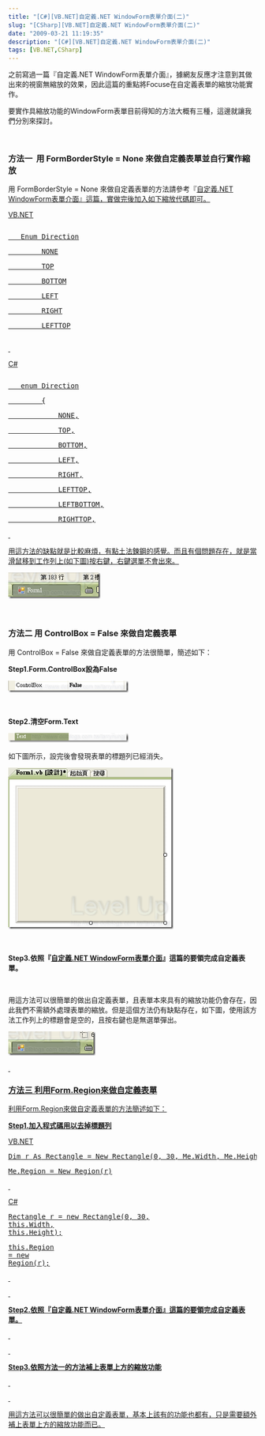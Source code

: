 ```yaml
---
title: "[C#][VB.NET]自定義.NET WindowForm表單介面(二)"
slug: "[CSharp][VB.NET]自定義.NET WindowForm表單介面(二)"
date: "2009-03-21 11:19:35"
description: "[C#][VB.NET]自定義.NET WindowForm表單介面(二)"
tags: [VB.NET,CSharp]
---
```


<p>之前寫過一篇『自定義.NET WindowForm表單介面</a>』，據網友反應才注意到其做出來的視窗無縮放的效果，因此這篇的重點將Focuse在自定義表單的縮放功能實作。</p><p>要實作具縮放功能的WindowForm表單目前得知的方法大概有三種，這邊就讓我們分別來探討。</p><p> </p><h3>方法一  用 FormBorderStyle = None 來做自定義表單並自行實作縮放</h3><p>用 FormBorderStyle = None 來做自定義表單的方法請參考『<a href="http://www.dotblogs.com.tw/larrynung/archive/2008/11/11/5959.aspx">自定義.NET WindowForm表單介面』這篇，實做完後加入如下縮放代碼即可。</p><p>VB.NET</p><div style="width: 614px; height: 226px; overflow: auto"><div class="csharpcode"><pre class="alt">
   <span class="kwrd">Enum</span> Direction</pre><pre>
        NONE</pre><pre class="alt">
        TOP</pre><pre>
        BOTTOM</pre><pre class="alt">
        LEFT</pre><pre>
        RIGHT</pre><pre class="alt">
        LEFTTOP</pre><pre>
        LEFTBOTTOM</pre><pre class="alt">
        RIGHTTOP</pre><pre>
        RIGHTBOTTOM</pre><pre class="alt">
    <span class="kwrd">End</span> <span class="kwrd">Enum</span></pre><pre>
 </pre><pre class="alt">
 </pre><pre>
    <span class="kwrd">Dim</span> alreadyCaptured <span class="kwrd">As</span> <span class="kwrd">Boolean</span></pre><pre class="alt">
    <span class="kwrd">Dim</span> x <span class="kwrd">As</span> <span class="kwrd">Integer</span></pre><pre>
    <span class="kwrd">Dim</span> y <span class="kwrd">As</span> <span class="kwrd">Integer</span></pre><pre class="alt">
    <span class="kwrd">Dim</span> interval <span class="kwrd">As</span> <span class="kwrd">Integer</span> = 5</pre><pre>
    <span class="kwrd">Dim</span> adjustDirection <span class="kwrd">As</span> Direction</pre><pre class="alt">
 </pre><pre>
    <span class="kwrd">Private</span> <span class="kwrd">Sub</span> Form_MouseMove(<span class="kwrd">ByVal</span> sender <span class="kwrd">As</span> <span class="kwrd">Object</span>, <span class="kwrd">ByVal</span> e <span class="kwrd">As</span> System.Windows.Forms.MouseEventArgs) <span class="kwrd">Handles</span> <span class="kwrd">Me</span>.MouseMove</pre><pre class="alt">
        <span class="kwrd">If</span> <span class="kwrd">Me</span>.Capture <span class="kwrd">Then</span></pre><pre>
            <span class="kwrd">If</span> alreadyCaptured <span class="kwrd">Then</span></pre><pre class="alt">
                AdjustBounds(e)</pre><pre>
            <span class="kwrd">End</span> <span class="kwrd">If</span></pre><pre class="alt">
 </pre><pre>
            x = e.X</pre><pre class="alt">
            y = e.Y</pre><pre>
        <span class="kwrd">Else</span></pre><pre class="alt">
            SetAdjustDirection(e)</pre><pre>
            SetCursor()</pre><pre class="alt">
        <span class="kwrd">End</span> <span class="kwrd">If</span></pre><pre>
        alreadyCaptured = <span class="kwrd">Me</span>.Capture</pre><pre class="alt">
    <span class="kwrd">End</span> <span class="kwrd">Sub</span></pre><pre>
 </pre><pre class="alt">
    <span class="kwrd">Private</span> <span class="kwrd">Function</span> IsMatch(<span class="kwrd">ByVal</span> n <span class="kwrd">As</span> <span class="kwrd">Integer</span>, <span class="kwrd">ByVal</span> xy <span class="kwrd">As</span> <span class="kwrd">Integer</span>) <span class="kwrd">As</span> <span class="kwrd">Boolean</span></pre><pre>
        <span class="kwrd">Return</span> (xy - interval &lt; n) <span class="kwrd">AndAlso</span> (n &lt; xy + interval)</pre><pre class="alt">
    <span class="kwrd">End</span> <span class="kwrd">Function</span></pre><pre>
 </pre><pre class="alt">
 </pre><pre>
    <span class="kwrd">Private</span> <span class="kwrd">Sub</span> SetCursor()</pre><pre class="alt">
        <span class="kwrd">Select</span> <span class="kwrd">Case</span> adjustDirection</pre><pre>
            <span class="kwrd">Case</span> Direction.LEFTTOP, Direction.RIGHTBOTTOM</pre><pre class="alt">
                <span class="kwrd">Me</span>.Cursor = Cursors.SizeNWSE</pre><pre>
            <span class="kwrd">Case</span> Direction.RIGHTTOP, Direction.LEFTBOTTOM</pre><pre class="alt">
                <span class="kwrd">Me</span>.Cursor = Cursors.SizeNESW</pre><pre>
            <span class="kwrd">Case</span> Direction.LEFT, Direction.RIGHT</pre><pre class="alt">
                <span class="kwrd">Me</span>.Cursor = Cursors.SizeWE</pre><pre>
            <span class="kwrd">Case</span> Direction.TOP, Direction.BOTTOM</pre><pre class="alt">
                <span class="kwrd">Me</span>.Cursor = Cursors.SizeNS</pre><pre>
            <span class="kwrd">Case</span> Direction.NONE</pre><pre class="alt">
                <span class="kwrd">Me</span>.Cursor = Cursors.<span class="kwrd">Default</span></pre><pre>
        <span class="kwrd">End</span> <span class="kwrd">Select</span></pre><pre class="alt">
    <span class="kwrd">End</span> <span class="kwrd">Sub</span></pre><pre>
 </pre><pre class="alt">
 </pre><pre>
    <span class="kwrd">Private</span> <span class="kwrd">Sub</span> SetAdjustDirection(<span class="kwrd">ByVal</span> e <span class="kwrd">As</span> System.Windows.Forms.MouseEventArgs)</pre><pre class="alt">
        <span class="kwrd">If</span> IsMatch(e.X, 0) <span class="kwrd">AndAlso</span> IsMatch(e.Y, 0) <span class="kwrd">Then</span></pre><pre>
            adjustDirection = Direction.LEFTTOP</pre><pre class="alt">
        <span class="kwrd">ElseIf</span> IsMatch(e.X, 0) <span class="kwrd">AndAlso</span> IsMatch(e.Y, <span class="kwrd">Me</span>.Height - 1) <span class="kwrd">Then</span></pre><pre>
            adjustDirection = Direction.LEFTBOTTOM</pre><pre class="alt">
        <span class="kwrd">ElseIf</span> IsMatch(e.X, <span class="kwrd">Me</span>.Width - 1) <span class="kwrd">AndAlso</span> IsMatch(e.Y, 0) <span class="kwrd">Then</span></pre><pre>
            adjustDirection = Direction.RIGHTTOP</pre><pre class="alt">
        <span class="kwrd">ElseIf</span> IsMatch(e.X, <span class="kwrd">Me</span>.Width - 1) <span class="kwrd">AndAlso</span> IsMatch(e.Y, <span class="kwrd">Me</span>.Height - 1) <span class="kwrd">Then</span></pre><pre>
            adjustDirection = Direction.RIGHTBOTTOM</pre><pre class="alt">
        <span class="kwrd">ElseIf</span> IsMatch(e.X, 0) <span class="kwrd">Then</span></pre><pre>
            adjustDirection = Direction.LEFT</pre><pre class="alt">
        <span class="kwrd">ElseIf</span> IsMatch(e.X, <span class="kwrd">Me</span>.Width - 1) <span class="kwrd">Then</span></pre><pre>
            adjustDirection = Direction.RIGHT</pre><pre class="alt">
        <span class="kwrd">ElseIf</span> IsMatch(e.Y, 0) <span class="kwrd">Then</span></pre><pre>
            adjustDirection = Direction.TOP</pre><pre class="alt">
        <span class="kwrd">ElseIf</span> IsMatch(e.Y, <span class="kwrd">Me</span>.Height - 1) <span class="kwrd">Then</span></pre><pre>
            adjustDirection = Direction.BOTTOM</pre><pre class="alt">
        <span class="kwrd">Else</span></pre><pre>
            adjustDirection = Direction.NONE</pre><pre class="alt">
        <span class="kwrd">End</span> <span class="kwrd">If</span></pre><pre>
    <span class="kwrd">End</span> <span class="kwrd">Sub</span></pre><pre class="alt">
 </pre><pre>
    <span class="kwrd">Private</span> <span class="kwrd">Sub</span> AdjustBounds(<span class="kwrd">ByVal</span> e <span class="kwrd">As</span> System.Windows.Forms.MouseEventArgs)</pre><pre class="alt">
        <span class="kwrd">Dim</span> x <span class="kwrd">As</span> <span class="kwrd">Integer</span> = e.X - <span class="kwrd">Me</span>.x</pre><pre>
        <span class="kwrd">Dim</span> y <span class="kwrd">As</span> <span class="kwrd">Integer</span> = e.Y - <span class="kwrd">Me</span>.y</pre><pre class="alt">
        <span class="kwrd">Select</span> <span class="kwrd">Case</span> adjustDirection</pre><pre>
            <span class="kwrd">Case</span> Direction.LEFTTOP</pre><pre class="alt">
                <span class="kwrd">Me</span>.Left += e.X</pre><pre>
                <span class="kwrd">Me</span>.Width -= e.X</pre><pre class="alt">
                <span class="kwrd">Me</span>.Top += e.Y</pre><pre>
                <span class="kwrd">Me</span>.Height -= e.Y</pre><pre class="alt">
            <span class="kwrd">Case</span> Direction.LEFTBOTTOM</pre><pre>
                <span class="kwrd">Me</span>.Left += e.X</pre><pre class="alt">
                <span class="kwrd">Me</span>.Width -= e.X</pre><pre>
                <span class="kwrd">Me</span>.Height += y</pre><pre class="alt">
            <span class="kwrd">Case</span> Direction.RIGHTBOTTOM</pre><pre>
                <span class="kwrd">Me</span>.Width += x</pre><pre class="alt">
                <span class="kwrd">Me</span>.Height += y</pre><pre>
            <span class="kwrd">Case</span> Direction.RIGHTTOP</pre><pre class="alt">
                <span class="kwrd">Me</span>.Top += e.Y</pre><pre>
                <span class="kwrd">Me</span>.Height -= e.Y</pre><pre class="alt">
                <span class="kwrd">Me</span>.Width += x</pre><pre>
            <span class="kwrd">Case</span> Direction.LEFT</pre><pre class="alt">
                <span class="kwrd">Me</span>.Left += e.X</pre><pre>
                <span class="kwrd">Me</span>.Width -= e.X</pre><pre class="alt">
            <span class="kwrd">Case</span> Direction.RIGHT</pre><pre>
                <span class="kwrd">Me</span>.Width += x</pre><pre class="alt">
            <span class="kwrd">Case</span> Direction.TOP</pre><pre>
                <span class="kwrd">Me</span>.Top += e.Y</pre><pre class="alt">
                <span class="kwrd">Me</span>.Height -= e.Y</pre><pre>
            <span class="kwrd">Case</span> Direction.BOTTOM</pre><pre class="alt">
                <span class="kwrd">Me</span>.Height += y</pre><pre>
        <span class="kwrd">End</span> <span class="kwrd">Select</span></pre><pre class="alt">
    <span class="kwrd">End</span> Sub</pre></div></div><p> </p><p>C#</p><div style="width: 613px; height: 301px; overflow: auto"><div class="csharpcode"><pre class="alt">
   <span class="kwrd">enum</span> Direction</pre><pre>
        {</pre><pre class="alt">
            NONE,</pre><pre>
            TOP,</pre><pre class="alt">
            BOTTOM,</pre><pre>
            LEFT,</pre><pre class="alt">
            RIGHT,</pre><pre>
            LEFTTOP,</pre><pre class="alt">
            LEFTBOTTOM,</pre><pre>
            RIGHTTOP,</pre><pre class="alt">
            RIGHTBOTTOM</pre><pre>
        };</pre><pre class="alt">
        Boolean alreadyCaptured;</pre><pre>
        <span class="kwrd">int</span> x;</pre><pre class="alt">
        <span class="kwrd">int</span> y;</pre><pre>
        <span class="kwrd">int</span> interval = 5;</pre><pre class="alt">
        Direction adjustDirection;</pre><pre>
        <span class="kwrd">private</span> <span class="kwrd">void</span> Form1_MouseMove(<span class="kwrd">object</span> sender, MouseEventArgs e)</pre><pre class="alt">
        {</pre><pre>
            <span class="kwrd">if</span> (<span class="kwrd">this</span>.Capture)</pre><pre class="alt">
            {</pre><pre>
                <span class="kwrd">if</span> (alreadyCaptured)</pre><pre style="width: 100%; height: 3px" class="alt">
                    AdjustBounds(e);</pre><pre>
                x = e.X;</pre><pre class="alt">
                y = e.Y;</pre><pre>
            }</pre><pre class="alt">
            <span class="kwrd">else</span></pre><pre>
            {</pre><pre class="alt">
                SetAdjustDirection(e);</pre><pre>
                SetCursor();</pre><pre class="alt">
            }</pre><pre>
            alreadyCaptured = <span class="kwrd">this</span>.Capture;</pre><pre class="alt">
 </pre><pre>
        }</pre><pre class="alt">
 </pre><pre>
        <span class="kwrd">private</span> Boolean IsMatch(<span class="kwrd">int</span> n, <span class="kwrd">int</span> xy)</pre><pre class="alt">
        {</pre><pre>
            <span class="kwrd">return</span> (xy - interval &lt; n) &amp;&amp; (n &lt; xy + interval);</pre><pre class="alt">
        }</pre><pre>
 </pre><pre class="alt">
        <span class="kwrd">private</span> <span class="kwrd">void</span> SetCursor()</pre><pre>
        {</pre><pre class="alt">
            <span class="kwrd">switch</span> (adjustDirection)</pre><pre>
            {</pre><pre class="alt">
                <span class="kwrd">case</span> Direction.LEFTTOP :</pre><pre>
                <span class="kwrd">case</span> Direction .RIGHTBOTTOM :</pre><pre class="alt">
                    <span class="kwrd">this</span>.Cursor = Cursors.SizeNWSE;</pre><pre>
                    <span class="kwrd">break</span>;</pre><pre class="alt">
                <span class="kwrd">case</span> Direction.RIGHTTOP:</pre><pre>
                <span class="kwrd">case</span> Direction.LEFTBOTTOM:</pre><pre class="alt">
                    <span class="kwrd">this</span>.Cursor = Cursors.SizeNESW;</pre><pre>
                    <span class="kwrd">break</span>;</pre><pre class="alt">
                <span class="kwrd">case</span> Direction.LEFT:</pre><pre>
                <span class="kwrd">case</span> Direction.RIGHT:</pre><pre class="alt">
                    <span class="kwrd">this</span>.Cursor = Cursors.SizeWE;</pre><pre>
                    <span class="kwrd">break</span>;</pre><pre class="alt">
                <span class="kwrd">case</span> Direction.TOP:</pre><pre>
                <span class="kwrd">case</span> Direction.BOTTOM:</pre><pre class="alt">
                    <span class="kwrd">this</span>.Cursor = Cursors.SizeNS;</pre><pre>
                    <span class="kwrd">break</span>;</pre><pre class="alt">
                <span class="kwrd">default</span> :</pre><pre>
                    <span class="kwrd">this</span>.Cursor = Cursors.Default;</pre><pre class="alt">
                    <span class="kwrd">break</span>;</pre><pre>
            }</pre><pre class="alt">
        }</pre><pre>
 </pre><pre class="alt">
 </pre><pre>
        <span class="kwrd">private</span> <span class="kwrd">void</span> SetAdjustDirection(System.Windows.Forms.MouseEventArgs e)</pre><pre class="alt">
        {</pre><pre>
            <span class="kwrd">if</span> (IsMatch(e.X, 0) &amp;&amp; IsMatch(e.Y, 0))</pre><pre class="alt">
            {</pre><pre>
                adjustDirection = Direction.LEFTTOP;</pre><pre class="alt">
            }</pre><pre>
            <span class="kwrd">else</span> <span class="kwrd">if</span> (IsMatch(e.X, 0) &amp;&amp; IsMatch(e.Y, <span class="kwrd">this</span>.Height - 1))</pre><pre class="alt">
            {</pre><pre>
                adjustDirection = Direction.LEFTBOTTOM;</pre><pre class="alt">
            }</pre><pre>
            <span class="kwrd">else</span> <span class="kwrd">if</span> (IsMatch(e.X, <span class="kwrd">this</span>.Width - 1) &amp;&amp; IsMatch(e.Y, 0))</pre><pre class="alt">
            {</pre><pre>
                adjustDirection = Direction.RIGHTTOP;</pre><pre class="alt">
            }</pre><pre>
            <span class="kwrd">else</span> <span class="kwrd">if</span> (IsMatch(e.X, <span class="kwrd">this</span>.Width - 1) &amp;&amp; IsMatch(e.Y, <span class="kwrd">this</span>.Height - 1))</pre><pre class="alt">
            {</pre><pre>
                adjustDirection = Direction.RIGHTBOTTOM;</pre><pre class="alt">
            }</pre><pre>
            <span class="kwrd">else</span> <span class="kwrd">if</span> (IsMatch(e.X, 0))</pre><pre class="alt">
            {</pre><pre>
                adjustDirection = Direction.LEFT;</pre><pre class="alt">
            }</pre><pre>
            <span class="kwrd">else</span> <span class="kwrd">if</span> (IsMatch(e.X, <span class="kwrd">this</span>.Width - 1))</pre><pre class="alt">
            {</pre><pre>
                adjustDirection = Direction.RIGHT;</pre><pre class="alt">
            }</pre><pre>
            <span class="kwrd">else</span> <span class="kwrd">if</span> (IsMatch(e.Y, 0))</pre><pre class="alt">
            {</pre><pre>
                adjustDirection = Direction.TOP;</pre><pre class="alt">
            }</pre><pre>
            <span class="kwrd">else</span> <span class="kwrd">if</span> (IsMatch(e.Y, <span class="kwrd">this</span>.Height - 1))</pre><pre class="alt">
            {</pre><pre>
                adjustDirection = Direction.BOTTOM;</pre><pre class="alt">
            }</pre><pre>
            <span class="kwrd">else</span></pre><pre class="alt">
            {</pre><pre>
                adjustDirection = Direction.NONE;</pre><pre class="alt">
            }</pre><pre>
        }</pre><pre class="alt">
        <span class="kwrd">private</span> <span class="kwrd">void</span> AdjustBounds(System.Windows.Forms.MouseEventArgs e)</pre><pre>
        {</pre><pre class="alt">
            <span class="kwrd">int</span> x = e.X - <span class="kwrd">this</span>.x;</pre><pre>
            <span class="kwrd">int</span> y = e.Y - <span class="kwrd">this</span>.y;</pre><pre class="alt">
            <span class="kwrd">switch</span> (adjustDirection)</pre><pre>
            {</pre><pre class="alt">
                <span class="kwrd">case</span> Direction.LEFTTOP:</pre><pre>
                    <span class="kwrd">this</span>.Left += e.X;</pre><pre class="alt">
                    <span class="kwrd">this</span>.Width -= e.X;</pre><pre>
                    <span class="kwrd">this</span>.Top += e.Y;</pre><pre class="alt">
                    <span class="kwrd">this</span>.Height -= e.Y;</pre><pre>
                    <span class="kwrd">break</span>;</pre><pre class="alt">
                <span class="kwrd">case</span> Direction.LEFTBOTTOM:</pre><pre>
                    <span class="kwrd">this</span>.Left += e.X;</pre><pre class="alt">
                    <span class="kwrd">this</span>.Width -= e.X;</pre><pre>
                    <span class="kwrd">this</span>.Height += y;</pre><pre class="alt">
                    <span class="kwrd">break</span>;</pre><pre>
                <span class="kwrd">case</span> Direction.RIGHTBOTTOM:</pre><pre class="alt">
                    <span class="kwrd">this</span>.Width += x;</pre><pre>
                    <span class="kwrd">this</span>.Height += y;</pre><pre class="alt">
                    <span class="kwrd">break</span>;</pre><pre>
                <span class="kwrd">case</span> Direction.RIGHTTOP:</pre><pre class="alt">
                    <span class="kwrd">this</span>.Top += e.Y;</pre><pre>
                    <span class="kwrd">this</span>.Height -= e.Y;</pre><pre class="alt">
                    <span class="kwrd">this</span>.Width += x;</pre><pre>
                    <span class="kwrd">break</span>;</pre><pre class="alt">
                <span class="kwrd">case</span> Direction.LEFT:</pre><pre>
                    <span class="kwrd">this</span>.Left += e.X;</pre><pre class="alt">
                    <span class="kwrd">this</span>.Width -= e.X;</pre><pre>
                    <span class="kwrd">break</span>;</pre><pre class="alt">
                <span class="kwrd">case</span> Direction.RIGHT:</pre><pre>
                    <span class="kwrd">this</span>.Width += x;</pre><pre class="alt">
                    <span class="kwrd">break</span>;</pre><pre>
                <span class="kwrd">case</span> Direction.TOP:</pre><pre class="alt">
                    <span class="kwrd">this</span>.Top += e.Y;</pre><pre>
                    <span class="kwrd">this</span>.Height -= e.Y;</pre><pre class="alt">
                    <span class="kwrd">break</span>;</pre><pre>
                <span class="kwrd">case</span> Direction.BOTTOM:</pre><pre class="alt">
                    <span class="kwrd">this</span>.Height += y;</pre><pre>
                    <span class="kwrd">break</span>;</pre><pre class="alt">
            }</pre><pre>
        }</pre></div></div><p> </p><p>用這方法的缺點就是比較麻煩，有點土法鍊鋼的感覺。而且有個問題存在，就是當滑鼠移到工作列上(如下圖)按右鍵，右鍵選單不會出來。</p><p><img style="border-right-width: 0px; border-top-width: 0px; border-bottom-width: 0px; border-left-width: 0px" border="0" alt="image" width="187" height="53" src="\images\posts\7625\image_thumb.png" /></a></p><p> </p><h3>方法二 用 ControlBox = False 來做自定義表單</h3><p>用 ControlBox = False 來做自定義表單的方法很簡單，簡述如下：</p><p><strong>Step1.Form.ControlBox設為False</strong></p><p><a href="http://files.dotblogs.com.tw/larrynung/0903/1387ac2c5637.NETWindowForm_8F1B/image_4.png"><img style="border-right-width: 0px; border-top-width: 0px; border-bottom-width: 0px; border-left-width: 0px" border="0" alt="image" width="244" height="24" src="\images\posts\7625\image_thumb_1.png" /></a></p><p> </p><p><strong>Step2.清空Form.Text</strong></p><p><a href="http://files.dotblogs.com.tw/larrynung/0903/1387ac2c5637.NETWindowForm_8F1B/image_6.png"><img style="border-right-width: 0px; border-top-width: 0px; border-bottom-width: 0px; border-left-width: 0px" border="0" alt="image" width="244" height="19" src="\images\posts\7625\image_thumb_2.png" /></a></p><p>如下圖所示，設完後會發現表單的標題列已經消失。</p><p><a href="http://files.dotblogs.com.tw/larrynung/0903/1387ac2c5637.NETWindowForm_8F1B/image_8.png"><img style="border-right-width: 0px; border-top-width: 0px; border-bottom-width: 0px; border-left-width: 0px" border="0" alt="image" width="335" height="327" src="\images\posts\7625\image_thumb_3.png" /></a></p><p> </p><p><strong>Step3.依照『</strong><a href="http://www.dotblogs.com.tw/larrynung/archive/2008/11/11/5959.aspx"><strong>自定義.NET WindowForm表單介面</strong></a><strong>』這篇的要領完成自定義表單。</strong></p><p> </p><p>用這方法可以很簡單的做出自定義表單，且表單本來具有的縮放功能仍會存在，因此我們不需額外處理表單的縮放。但是這個方法仍有缺點存在，如下圖，使用該方法工作列上的標題會是空的，且按右鍵也是無選單彈出。</p><p><a href="http://files.dotblogs.com.tw/larrynung/0903/1387ac2c5637.NETWindowForm_8F1B/image_10.png"><img style="border-right-width: 0px; border-top-width: 0px; border-bottom-width: 0px; border-left-width: 0px" border="0" alt="image" width="177" height="49" src="\images\posts\7625\image_thumb_4.png" /></p><p> </p><h3>方法三 利用Form.Region來做自定義表單</h3><p>利用Form.Region來做自定義表單的方法簡述如下：</p><p><strong>Step1.加入程式碼用以去掉標題列</strong></p><p>VB.NET</p><div class="csharpcode"><pre class="alt"><span class="kwrd">Dim</span> r <span class="kwrd">As</span> Rectangle = <span class="kwrd">New</span> Rectangle(0, 30, <span class="kwrd">Me</span>.Width, <span class="kwrd">Me</span>.Height)</pre><pre><span class="kwrd">Me</span>.Region = <span class="kwrd">New</span> Region(r)</pre></div><p /><style type="text/css"><![CDATA[







.csharpcode, .csharpcode pre
{
	font-size: small;
	color: black;
	font-family: consolas, "Courier New", courier, monospace;
	background-color: #ffffff;
	/*white-space: pre;*/
}
.csharpcode pre { margin: 0em; }
.csharpcode .rem { color: #008000; }
.csharpcode .kwrd { color: #0000ff; }
.csharpcode .str { color: #006080; }
.csharpcode .op { color: #0000c0; }
.csharpcode .preproc { color: #cc6633; }
.csharpcode .asp { background-color: #ffff00; }
.csharpcode .html { color: #800000; }
.csharpcode .attr { color: #ff0000; }
.csharpcode .alt 
{
	background-color: #f4f4f4;
	width: 100%;
	margin: 0em;
}
.csharpcode .lnum { color: #606060; }]]></style><p> </p><p>C#</p><div class="csharpcode"><pre class="alt">
Rectangle r = <span class="kwrd">new</span> Rectangle(0, 30, <span class="kwrd">this</span>.Width, <span class="kwrd">this</span>.Height);</pre><pre><span class="kwrd">this</span>.Region = <span class="kwrd">new</span> Region(r);</pre></div><p /><style type="text/css"><![CDATA[







.csharpcode, .csharpcode pre
{
	font-size: small;
	color: black;
	font-family: consolas, "Courier New", courier, monospace;
	background-color: #ffffff;
	/*white-space: pre;*/
}
.csharpcode pre { margin: 0em; }
.csharpcode .rem { color: #008000; }
.csharpcode .kwrd { color: #0000ff; }
.csharpcode .str { color: #006080; }
.csharpcode .op { color: #0000c0; }
.csharpcode .preproc { color: #cc6633; }
.csharpcode .asp { background-color: #ffff00; }
.csharpcode .html { color: #800000; }
.csharpcode .attr { color: #ff0000; }
.csharpcode .alt 
{
	background-color: #f4f4f4;
	width: 100%;
	margin: 0em;
}
.csharpcode .lnum { color: #606060; }]]></style><p> </p><p> </p><p><strong>Step2.依照『</strong><strong>自定義.NET WindowForm表單介面</strong><strong>』這篇的要領完成自定義表單。</strong></p><p> </p><p> </p><p><strong>Step3.依照方法一的方法補上表單上方的縮放功能</strong></p><p> </p><p> </p><p>用這方法可以很簡單的做出自定義表單，基本上該有的功能也都有，只是需要額外補上表單上方的縮放功能而已。</p>
